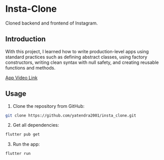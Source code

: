 # Insta-Clone

Cloned backend and frontend of Instagram.

## Introduction

With this project, I learned how to write production-level apps using standard practices such as defining abstract classes, using factory constructors, writing clean syntax with null safety, and creating reusable functions and methods.

[App Video Link](https://youtu.be/Ll1Y6GwEIBY)

## Usage

1. Clone the repository from GitHub:

```bash
git clone https://github.com/yatendra2001/insta_clone.git
```

2. Get all dependencies:
```bash
flutter pub get
```

3. Run the app:

```bash
flutter run
```
